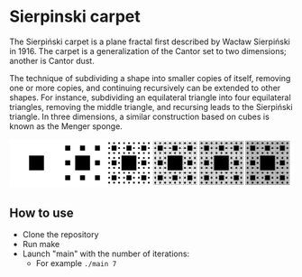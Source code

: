 # Sierpinski carpet
The Sierpiński carpet is a plane fractal first described by Wacław Sierpiński in 1916. The carpet is a generalization of the Cantor set to two dimensions; another is Cantor dust.

The technique of subdividing a shape into smaller copies of itself, removing one or more copies, and continuing recursively can be extended to other shapes. For instance, subdividing an equilateral triangle into four equilateral triangles, removing the middle triangle, and recursing leads to the Sierpiński triangle. In three dimensions, a similar construction based on cubes is known as the Menger sponge.

![5 iterations](include.png)

## How to use
- Clone the repository
- Run make
- Launch "main" with the number of iterations:
   - For example ``` ./main 7 ```